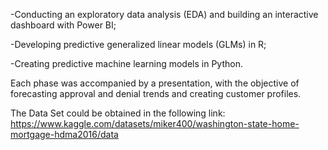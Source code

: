 -Conducting an exploratory data analysis (EDA) and building an interactive dashboard with Power BI; 

-Developing predictive generalized linear models (GLMs) in R;

-Creating predictive machine learning models in Python. 

Each phase was accompanied by a presentation, with the objective of forecasting approval and denial trends and creating customer profiles.

The Data Set could be obtained in the following link:
https://www.kaggle.com/datasets/miker400/washington-state-home-mortgage-hdma2016/data

